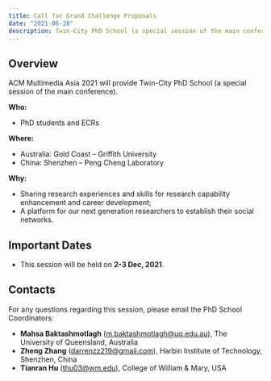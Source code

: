 ```yaml
---
title: Call for Grand Challenge Proposals
date: "2021-06-28"
description: Twin-City PhD School (a special session of the main conference) will be held.
---
```


## Overview

ACM Multimedia Asia 2021 will provide Twin-City PhD School (a special session of the main conference).

**Who:**
- PhD students and ECRs

**Where:**
- Australia: Gold Coast – Griffith University
- China: Shenzhen – Peng Cheng Laboratory

**Why:**
- Sharing research experiences and skills for research capability enhancement and career development;
- A platform for our next generation researchers to establish their social networks.

## Important Dates

- This session will be held on **2-3 Dec, 2021**.

## Contacts

For any questions regarding this session, please email the PhD School Coordinators: 

- **Mahsa Baktashmotlagh** ([m.baktashmotlagh@uq.edu.au](mailto:m.baktashmotlagh@uq.edu.au)), The University of Queensland, Australia
- **Zheng Zhang** ([darrenzz219@gmail.com](mailto:darrenzz219@gmail.com)), Harbin Institute of Technology, Shenzhen, China
- **Tianran Hu** ([thu03@wm.edu](mailto:thu03@wm.edu)), College of William & Mary, USA

